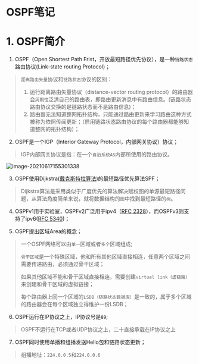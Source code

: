 # OSPF笔记

# 1. OSPF简介

1. OSPF（Open Shortest Path Frist，开放最短路径优先协议），是一种`链路状态`路由协议(Link-state routing Protocol)；

> `距离路由矢量`协议和`链路状态`协议的区别：
>
> 1. 运行距离路由矢量协议（distance-vector routing protocol）的路由器会`周期性`泛洪自己的路由表，即路由更新消息中有路由信息。(链路状态路由协议交换的是链路状态而不是路由信息)；
> 2. 路由器无法知道整网拓扑结构，只能通过路由更新来学习路由这种方式被称为依照传闻更新；（启用链路状态路由协议的每个路由器都能够知道整网的拓扑结构）；

2. OSPF是一个IGP（Interior Gateway Protocol，内部网关协议）协议；

> IGP内部网关协议是指：在一个`自治系统AS`内部所使用的路由协议。

![image-20210617155301338](http://markdown-bluebaozi.oss-cn-shanghai.aliyuncs.com/img/image-20210617155301338-1623916389391.png)

3. OSPF使用Dijkstra([戴克斯特拉算法](https://zh.wikipedia.org/wiki/戴克斯特拉算法))的最短路径优先算法SPF；

> Dijkstra算法是采用类似于广度优先的算法解决赋权图的单源最短路径问题，从算法角度简单来说，就将数据结构的`图`中找到最短路径的`树`。

4. OSPFv1用于实验室，OSPFv2广泛用于ipv4（[RFC 2328](https://tools.ietf.org/html/rfc2328)），而OSPFv3则支持了ipv6([RFC 5340](https://tools.ietf.org/html/rfc5340))；

5. OSPF提出区域Area的概念；

> 一个OSPF网络可以由`单一`区域或者`多个`区域组成;
>
> `骨干区域`是一个特殊区域，他和所有其他区域直接相连，任意两个区域之间需要传递路由，必须通过骨干区域；
>
> 如果其他区域不能和骨干区域直接相连，需要创建`virtual link（虚链路）`来创建和骨干区域的虚拟链接；
>
> 每个路由器上同一个区域的`LSDB（链路状态数据库）`是一致的，属于多个区域的路由器会在每个区域独立得维护一份LSDB；

6. OSPF运行在IP协议之上，IP协议号是`89`;

> OSPF不运行在TCP或者UDP协议之上，二十直接承载在IP协议之上

7. OSPF同时使用单播和组播发送Hello包和链路状态更新；

> 组播地址：`224.0.0.5`和`224.0.0.6`

